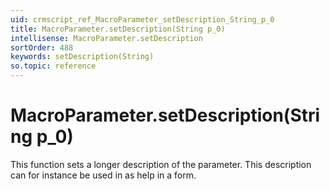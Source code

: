 ```yaml
---
uid: crmscript_ref_MacroParameter_setDescription_String_p_0
title: MacroParameter.setDescription(String p_0)
intellisense: MacroParameter.setDescription
sortOrder: 488
keywords: setDescription(String)
so.topic: reference
---
```


# MacroParameter.setDescription(String p_0)

This function sets a longer description of the parameter. This description can for instance be used in as help in a form.

